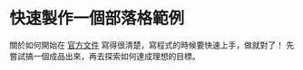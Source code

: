 # 快速製作一個部落格範例


關於如何開始在 [官方文件](https://gohugo.io/getting-started/quick-start/) 寫得很清楚，寫程式的時候要快速上手，做就對了！
先嘗試搞一個成品出來，再去探索如何達成理想的目標。
